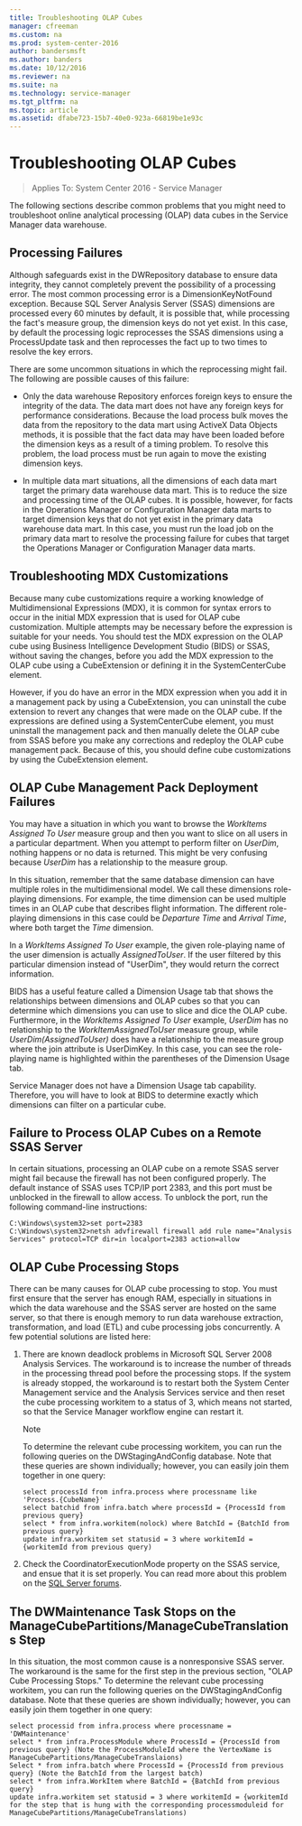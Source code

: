 ```yaml
---
title: Troubleshooting OLAP Cubes
manager: cfreeman
ms.custom: na
ms.prod: system-center-2016
author: bandersmsft
ms.author: banders
ms.date: 10/12/2016
ms.reviewer: na
ms.suite: na
ms.technology: service-manager
ms.tgt_pltfrm: na
ms.topic: article
ms.assetid: dfabe723-15b7-40e0-923a-66819be1e93c
---
```


# Troubleshooting OLAP Cubes

>Applies To: System Center 2016 - Service Manager

The following sections describe common problems that you might need to troubleshoot online analytical processing \(OLAP\) data cubes in the Service Manager data warehouse.  

## Processing Failures  
 Although safeguards exist in the DWRepository database to ensure data integrity, they cannot completely prevent the possibility of a processing error. The most common processing error is a DimensionKeyNotFound exception. Because SQL&nbsp;Server Analysis Server \(SSAS\) dimensions are processed every 60 minutes by default, it is possible that, while processing the fact's measure group, the dimension keys do not yet exist. In this case, by default the processing logic reprocesses the SSAS dimensions using a ProcessUpdate task and then reprocesses the fact up to two times to resolve the key errors.  

 There are some uncommon situations in which the reprocessing might fail. The following are possible causes of this failure:  

-   Only the data warehouse Repository enforces foreign keys to ensure the integrity of the data. The data mart does not have any foreign keys for performance considerations. Because the load process bulk moves the data from the repository to the data mart using ActiveX Data Objects methods, it is possible that the fact data may have been loaded before the dimension keys as a result of a timing problem. To resolve this problem, the load process must be run again to move the existing dimension keys.  

-   In multiple data mart situations, all the dimensions of each data mart target the primary data warehouse data mart. This is to reduce the size and processing time of the OLAP cubes. It is possible, however, for facts in the Operations Manager or Configuration Manager data marts to target dimension keys that do not yet exist in the primary data warehouse data mart. In this case, you must run the load job on the primary data mart to resolve the processing failure for cubes that target the Operations Manager or Configuration Manager data marts.  

## Troubleshooting MDX Customizations  
 Because many cube customizations require a working knowledge of Multidimensional Expressions \(MDX\), it is common for syntax errors to occur in the initial MDX expression that is used for OLAP cube customization. Multiple attempts may be necessary before the expression is suitable for your needs. You should test the MDX expression on the OLAP cube using Business Intelligence Development Studio \(BIDS\) or SSAS, without saving the changes, before you add the MDX expression to the OLAP cube using a CubeExtension or defining it in the SystemCenterCube element.  

 However, if you do have an error in the MDX expression when you add it in a management pack by using a CubeExtension, you can uninstall the cube extension to revert any changes that were made on the OLAP cube. If the expressions are defined using a SystemCenterCube element, you must uninstall the management pack and then manually delete the OLAP cube from SSAS before you make any corrections and redeploy the OLAP cube management pack. Because of this, you should define cube customizations by using the CubeExtension element.  

## OLAP Cube Management Pack Deployment Failures  
 You may have a situation in which you want to browse the *WorkItems Assigned To User* measure group and then you want to slice on all users in a particular department. When you attempt to perform filter on *UserDim*, nothing happens or no data is returned. This might be very confusing because *UserDim* has a relationship to the measure group.  

 In this situation, remember that the same database dimension can have multiple roles in the multidimensional model. We call these dimensions role\-playing dimensions. For example, the time dimension can be used multiple times in an OLAP cube that describes flight information. The different role\-playing dimensions in this case could be *Departure Time* and *Arrival Time*, where both target the *Time* dimension.  

 In a *WorkItems Assigned To User* example, the given role\-playing name of the user dimension is actually *AssignedToUser*. If the user filtered by this particular dimension instead of "UserDim", they would return the correct information.  

 BIDS has a useful feature called a Dimension Usage tab that shows the relationships between dimensions and OLAP cubes so that you can determine which dimensions you can use to slice and dice the OLAP cube. Furthermore, in the *WorkItems Assigned To User* example, *UserDim* has no relationship to the *WorkItemAssignedToUser* measure group, while *UserDim\(AssignedToUser\)* does have a relationship to the measure group where the join attribute is UserDimKey. In this case, you can see the role\-playing name is highlighted within the parentheses of the Dimension Usage tab.  

 Service Manager does not have a Dimension Usage tab capability. Therefore, you will have to look at BIDS to determine exactly which dimensions can filter on a particular cube.  

## Failure to Process OLAP Cubes on a Remote SSAS Server  
 In certain situations, processing an OLAP cube on a remote SSAS server might fail because the firewall has not been configured properly. The default instance of SSAS uses TCP\/IP port 2383, and this port must be unblocked in the firewall to allow access. To unblock the port, run the following command\-line instructions:  

```  
C:\Windows\system32>set port=2383   
C:\Windows\system32>netsh advfirewall firewall add rule name="Analysis Services" protocol=TCP dir=in localport=2383 action=allow  
```  

## OLAP Cube Processing Stops  
 There can be many causes for OLAP cube processing to stop. You must first ensure that the server has enough RAM, especially in situations in which the data warehouse and the SSAS server are hosted on the same server, so that there is enough memory to run data warehouse extraction, transformation, and load \(ETL\) and cube processing jobs concurrently. A few potential solutions are listed here:  

1.  There are known deadlock problems in Microsoft SQL&nbsp;Server&nbsp;2008 Analysis Services. The workaround is to increase the number of threads in the processing thread pool before the processing stops. If the system is already stopped, the workaround is to restart both the System Center Management service and the Analysis Services service and then reset the cube processing workitem to a status of 3, which means not started, so that the Service Manager workflow engine can restart it.  

    > [!NOTE]  
    >  To determine the relevant cube processing workitem, you can run the following queries on the DWStagingAndConfig database. Note that these queries are shown individually; however, you can easily join them together in one query:  

    ```  
    select processId from infra.process where processname like 'Process.{CubeName}'  
    select batchid from infra.batch where processId = {ProcessId from previous query}  
    select * from infra.workitem(nolock) where BatchId = {BatchId from previous query}  
    update infra.workitem set statusid = 3 where workitemId = {workitemId from previous query)  

    ```  

2.  Check the CoordinatorExecutionMode property on the SSAS service, and ensue that it is set properly. You can read more about this problem on the [SQL Server forums](http://go.microsoft.com/fwlink/p/?LinkId=403946).  

## The DWMaintenance Task Stops on the ManageCubePartitions\/ManageCubeTranslations Step  
 In this situation, the most common cause is a nonresponsive SSAS server. The workaround is the same for the first step in the previous section, "OLAP Cube Processing Stops." To determine the relevant cube processing workitem, you can run the following queries on the DWStagingAndConfig database. Note that these queries are shown individually; however, you can easily join them together in one query:  

```  
select processid from infra.process where processname = 'DWMaintenance'  
select * from infra.ProcessModule where ProcessId = {ProcessId from previous query} (Note the ProcessModuleId where the VertexName is ManageCubePartitions/ManageCubeTranslaions)  
Select * from infra.batch where ProcessId = {ProcessId from previous query} (Note the BatchId from the largest batch)  
select * from infra.WorkItem where BatchId = {BatchId from previous query}  
update infra.workitem set statusid = 3 where workitemId = {workitemId for the step that is hung with the corresponding processmoduleid for ManageCubePartitions/ManageCubeTranslations)  

```  
